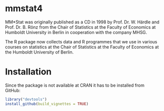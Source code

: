 # mmstat4

MM*Stat was originally published as a CD in 1998 by Prof. Dr. W. Härdle and Prof. Dr. B. Rönz from the Chair of Statistics at the Faculty of Economics at Humboldt University in Berlin in cooperation with the company MHSG.

The R package now collects data and R programmes that we use in various courses on statistics at the Chair of Statistics at the Faculty of Economics at the Humboldt University of Berlin.

# Installation  

Since the package is not available at CRAN it has to be installed from GitHub:

```R
library("devtools")
install_github(build_vignettes = TRUE)
```
